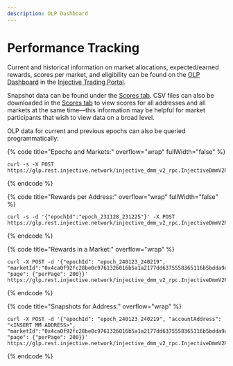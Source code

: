 ```yaml
---
description: OLP Dashboard
---
```


# Performance Tracking

Current and historical information on market allocations, expected/earned rewards, scores per market, and eligibility can be found on the [OLP Dashboard](https://trading.injective.network/program/liquidity) in the [Injective Trading Portal](https://trading.injective.network/).&#x20;

Snapshot data can be found under the [Scores tab](https://trading.injective.network/program/liquidity/scores). CSV files can also be downloaded in the [Scores tab](https://trading.injective.network/program/liquidity/scores) to view scores for all addresses and all markets at the same time—this information may be helpful for market participants that wish to view data on a broad level.

OLP data for current and previous epochs can also be queried programmatically:&#x20;

{% code title="Epochs and Markets:" overflow="wrap" fullWidth="false" %}
```
curl -s -X POST https://glp.rest.injective.network/injective_dmm_v2_rpc.InjectiveDmmV2RPC/GetEpochs
```
{% endcode %}

{% code title="Rewards per Address:" overflow="wrap" fullWidth="false" %}
```
curl -s -d '{"epochId":"epoch_231128_231225"}' -X POST https://glp.rest.injective.network/injective_dmm_v2_rpc.InjectiveDmmV2RPC/GetEpochScores
```
{% endcode %}

{% code title="Rewards in a Market:" overflow="wrap" %}
```
curl -X POST -d '{"epochId": "epoch_240123_240219", "marketId":"0x4ca0f92fc28be0c9761326016b5a1a2177dd6375558365116b5bdda9abc229ce", "page": {"perPage": 200}}' https://glp.rest.injective.network/injective_dmm_v2_rpc.InjectiveDmmV2RPC/GetTotalScores
```
{% endcode %}

{% code title="Snapshots for Address:" overflow="wrap" %}
```
curl -X POST -d '{"epochId": "epoch_240123_240219", "accountAddress": "<INSERT MM ADDRESS>", "marketId":"0x4ca0f92fc28be0c9761326016b5a1a2177dd6375558365116b5bdda9abc229ce", "page": {"perPage": 200}}' https://glp.rest.injective.network/injective_dmm_v2_rpc.InjectiveDmmV2RPC/GetTotalScoresHistory
```
{% endcode %}
